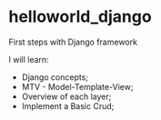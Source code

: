 # helloworld_django
First steps with Django framework

I will learn:
- Django concepts;
- MTV - Model-Template-View;
- Overview of each layer;
- Implement a Basic Crud;
